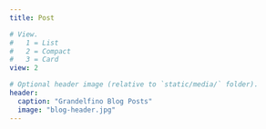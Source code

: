 ```yaml
---
title: Post

# View.
#   1 = List
#   2 = Compact
#   3 = Card
view: 2

# Optional header image (relative to `static/media/` folder).
header:
  caption: "Grandelfino Blog Posts"
  image: "blog-header.jpg"
---
```

